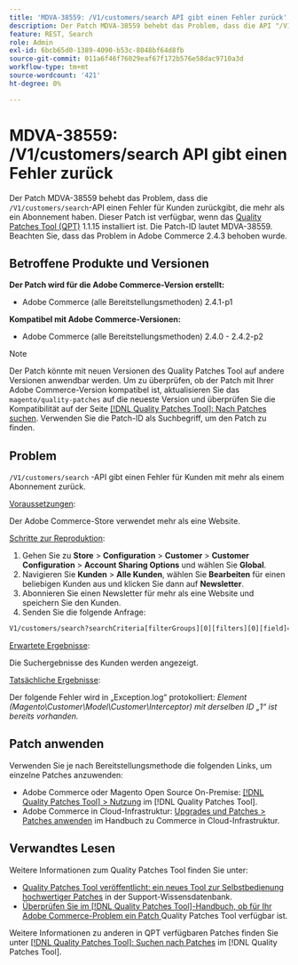 ```yaml
---
title: 'MDVA-38559: /V1/customers/search API gibt einen Fehler zurück'
description: Der Patch MDVA-38559 behebt das Problem, dass die API "/V1/customers/search“ einen Fehler für Kunden zurückgibt, die mehr als ein Abonnement haben. Dieser Patch ist verfügbar, wenn das [Quality Patches Tool (QPT)](https://experienceleague.adobe.com/de/docs/commerce-operations/tools/quality-patches-tool/quality-patches-tool-to-self-serve-quality-patches) 1.1.15 installiert ist. Die Patch-ID lautet MDVA-38559. Beachten Sie, dass das Problem in Adobe Commerce 2.4.3 behoben wurde.
feature: REST, Search
role: Admin
exl-id: 6bcb65d0-1389-4090-b53c-8048bf64d8fb
source-git-commit: 011a6f46f76029eaf67f172b576e58dac9710a3d
workflow-type: tm+mt
source-wordcount: '421'
ht-degree: 0%

---
```


# MDVA-38559: /V1/customers/search API gibt einen Fehler zurück

Der Patch MDVA-38559 behebt das Problem, dass die `/V1/customers/search`-API einen Fehler für Kunden zurückgibt, die mehr als ein Abonnement haben. Dieser Patch ist verfügbar, wenn das [Quality Patches Tool (QPT)](https://experienceleague.adobe.com/de/docs/commerce-operations/tools/quality-patches-tool/quality-patches-tool-to-self-serve-quality-patches) 1.1.15 installiert ist. Die Patch-ID lautet MDVA-38559. Beachten Sie, dass das Problem in Adobe Commerce 2.4.3 behoben wurde.

## Betroffene Produkte und Versionen

**Der Patch wird für die Adobe Commerce-Version erstellt:**

* Adobe Commerce (alle Bereitstellungsmethoden) 2.4.1-p1

**Kompatibel mit Adobe Commerce-Versionen:**

* Adobe Commerce (alle Bereitstellungsmethoden) 2.4.0 - 2.4.2-p2

>[!NOTE]
>
>Der Patch könnte mit neuen Versionen des Quality Patches Tool auf andere Versionen anwendbar werden. Um zu überprüfen, ob der Patch mit Ihrer Adobe Commerce-Version kompatibel ist, aktualisieren Sie das `magento/quality-patches` auf die neueste Version und überprüfen Sie die Kompatibilität auf der Seite [[!DNL Quality Patches Tool]: Nach Patches suchen](https://experienceleague.adobe.com/de/docs/commerce-operations/tools/quality-patches-tool/quality-patches-tool-to-self-serve-quality-patches). Verwenden Sie die Patch-ID als Suchbegriff, um den Patch zu finden.

## Problem

`/V1/customers/search` -API gibt einen Fehler für Kunden mit mehr als einem Abonnement zurück.

<u>Voraussetzungen</u>:

Der Adobe Commerce-Store verwendet mehr als eine Website.

<u>Schritte zur Reproduktion</u>:

1. Gehen Sie zu **Store** > **Configuration** > **Customer** > **Customer Configuration** > **Account Sharing Options** und wählen Sie **Global**.
1. Navigieren Sie **Kunden** > **Alle Kunden**, wählen Sie **Bearbeiten** für einen beliebigen Kunden aus und klicken Sie dann auf **Newsletter**.
1. Abonnieren Sie einen Newsletter für mehr als eine Website und speichern Sie den Kunden.
1. Senden Sie die folgende Anfrage:

```REST API
V1/customers/search?searchCriteria[filterGroups][0][filters][0][field]=email&searchCriteria[filterGroups][0][filters][0][value]=test@example.com&searchCriteria[filterGroups][0][filters][0][conditionType]=eq
```

<u>Erwartete Ergebnisse</u>:

Die Suchergebnisse des Kunden werden angezeigt.

<u>Tatsächliche Ergebnisse</u>:

Der folgende Fehler wird in „Exception.log“ protokolliert: *Element (Magento\Customer\Model\Customer\Interceptor) mit derselben ID „1“ ist bereits vorhanden.*

## Patch anwenden

Verwenden Sie je nach Bereitstellungsmethode die folgenden Links, um einzelne Patches anzuwenden:

* Adobe Commerce oder Magento Open Source On-Premise: [[!DNL Quality Patches Tool] > Nutzung](/help/tools/quality-patches-tool/usage.md) im [!DNL Quality Patches Tool].
* Adobe Commerce in Cloud-Infrastruktur: [Upgrades und Patches > Patches anwenden](https://experienceleague.adobe.com/docs/commerce-cloud-service/user-guide/develop/upgrade/apply-patches.html?lang=de) im Handbuch zu Commerce in Cloud-Infrastruktur.

## Verwandtes Lesen

Weitere Informationen zum Quality Patches Tool finden Sie unter:

* [Quality Patches Tool veröffentlicht: ein neues Tool zur Selbstbedienung hochwertiger Patches](https://experienceleague.adobe.com/de/docs/commerce-operations/tools/quality-patches-tool/quality-patches-tool-to-self-serve-quality-patches) in der Support-Wissensdatenbank.
* [Überprüfen Sie im [!DNL Quality Patches Tool]-Handbuch, ob für Ihr Adobe Commerce-Problem ein Patch ](/help/tools/quality-patches-tool/patches-available-in-qpt/check-patch-for-magento-issue-with-magento-quality-patches.md) Quality Patches Tool verfügbar ist.

Weitere Informationen zu anderen in QPT verfügbaren Patches finden Sie unter [[!DNL Quality Patches Tool]: Suchen nach Patches](https://experienceleague.adobe.com/tools/commerce-quality-patches/index.html?lang=de) im [!DNL Quality Patches Tool].
